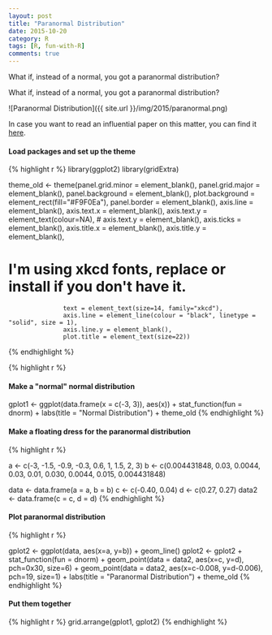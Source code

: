 ```yaml
---
layout: post
title: "Paranormal Distribution"
date: 2015-10-20
category: R
tags: [R, fun-with-R]
comments: true
---
```


What if, instead of a normal, you got a paranormal distribution?

<!--more-->

What if, instead of a normal, you got a paranormal distribution?

![Paranormal Distribution]({{ site.url }}/img/2015/paranormal.png)

In case you want to read an influential paper on this matter, you can find it [here](http://www.ncbi.nlm.nih.gov/pmc/articles/PMC2465539/).
 
#### Load packages and set up the theme 
{% highlight r %}
library(ggplot2)
library(gridExtra)

theme_old <- theme(panel.grid.minor = element_blank(),
                   panel.grid.major = element_blank(),
                   panel.background = element_blank(),
                   plot.background = element_rect(fill="#F9F0Ea"),
                   panel.border =  element_blank(),
                   axis.line = element_blank(),
                   axis.text.x = element_blank(),
                   axis.text.y = element_text(colour=NA),
                   # axis.text.y = element_blank(),
                   axis.ticks = element_blank(),
                   axis.title.x = element_blank(),
                   axis.title.y = element_blank(),
# I'm using xkcd fonts, replace or install if you don't have it.
                   text = element_text(size=14, family="xkcd"),
                   axis.line = element_line(colour = "black", linetype = "solid", size = 1),
                   axis.line.y = element_blank(),
                   plot.title = element_text(size=22))
{% endhighlight %}

{% highlight r %}
#### Make a "normal" normal distribution 
gplot1 <- ggplot(data.frame(x = c(-3, 3)), aes(x)) + stat_function(fun = dnorm) + labs(title = "Normal Distribution") + theme_old
{% endhighlight %}

#### Make a floating dress for the paranormal distribution
{% highlight r %}
 
a <- c(-3, -1.5, -0.9, -0.3, 0.6, 1, 1.5, 2, 3)
b <- c(0.004431848, 0.03, 0.0044, 0.03, 0.01, 0.030, 0.0044, 0.015, 0.004431848)

data <- data.frame(a = a, b = b)
c <- c(-0.40, 0.04)
d <- c(0.27, 0.27)
data2 <- data.frame(c = c, d = d)
{% endhighlight %}

#### Plot paranormal distribution 
{% highlight r %}

gplot2 <- ggplot(data, aes(x=a, y=b)) + geom_line()
gplot2 <- gplot2 + stat_function(fun = dnorm) +
  geom_point(data = data2, aes(x=c, y=d), pch=0x30, size=6) +
  geom_point(data = data2, aes(x=c-0.008, y=d-0.006), pch=19, size=1) +
  labs(title = "Paranormal Distribution") + theme_old
{% endhighlight %}


#### Put them together
{% highlight r %}
grid.arrange(gplot1, gplot2)
{% endhighlight %}